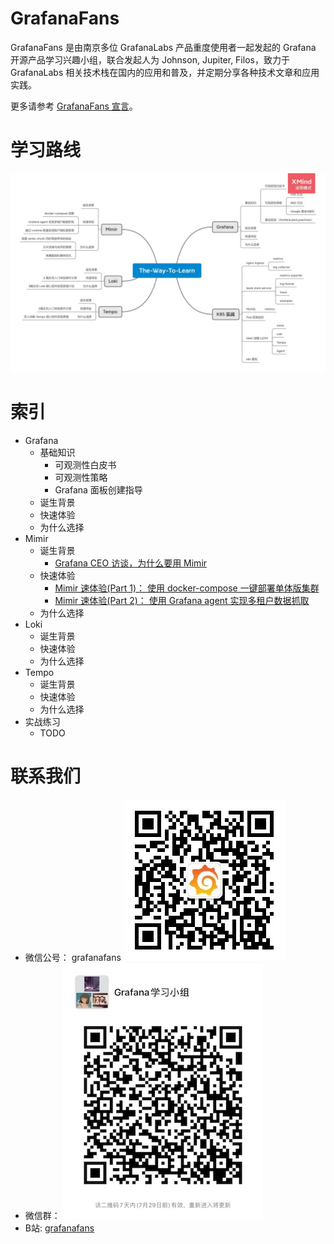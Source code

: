 # GrafanaFans

GrafanaFans 是由南京多位 GrafanaLabs 产品重度使用者一起发起的 Grafana 开源产品学习兴趣小组，联合发起人为 Johnson, Jupiter, Filos，致力于 GrafanaLabs 相关技术栈在国内的应用和普及，并定期分享各种技术文章和应用实践。

更多请参考 [GrafanaFans 宣言](/About.md)。

# 学习路线

![path.png](/images/learn.jpeg)


# 索引

- Grafana
  - 基础知识
    - 可观测性白皮书
    - 可观测性策略
    - Grafana 面板创建指导
  - 诞生背景
  - 快速体验
  - 为什么选择
- Mimir
  - 诞生背景
    - [Grafana CEO 访谈，为什么要用 Mimir](/mimir/basic/why.md)
  - 快速体验
    - [Mimir 速体验(Part 1)： 使用 docker-compose 一键部署单体版集群](/mimir/play-with-grafana-mimir/step1.md)
    - [Mimir 速体验(Part 2)： 使用 Grafana agent 实现多租户数据抓取](/mimir/play-with-grafana-mimir/step2.md)
  - 为什么选择
- Loki
  - 诞生背景
  - 快速体验
  - 为什么选择
- Tempo
  - 诞生背景
  - 快速体验
  - 为什么选择
- 实战练习
  - TODO

# 联系我们

- 微信公号： grafanafans
![qrocode_weixin](/images/qrcode_weixin.jpeg)
- 微信群： ![qrcode.jpeg](/images/qrcode.jpeg?213)
- B站: [grafanafans](https://space.bilibili.com/108263255)
